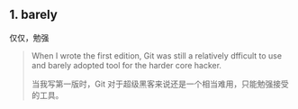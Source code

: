 
## 1. barely

仅仅，勉强

> When I wrote the first edition, Git was still a relatively dfficult to use and barely adopted tool for the harder core hacker.
> 
> 当我写第一版时，Git 对于超级黑客来说还是一个相当难用，只能勉强接受的工具。